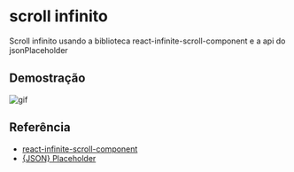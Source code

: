 # scroll infinito

Scroll infinito usando a biblioteca react-infinite-scroll-component e a api do jsonPlaceholder

## Demostração

![gif]('./src/assets/gifscroll.gif')

## Referência

- [react-infinite-scroll-component](https://www.npmjs.com/package/react-infinite-scroll-component)
- [{JSON} Placeholder](https://jsonplaceholder.typicode.com/)
